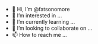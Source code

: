 - 👋 Hi, I’m @fatsonomore
- 👀 I’m interested in ...
- 🌱 I’m currently learning ...
- 💞️ I’m looking to collaborate on ...
- 📫 How to reach me ...

<!---
fatsonomore/fatsonomore is a ✨ special ✨ repository because its `README.md` (this file) appears on your GitHub profile.
You can click the Preview link to take a look at your changes.
--->
